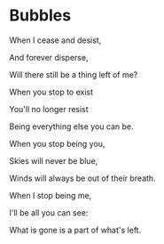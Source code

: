 # Bubbles

When I cease and desist,

And forever disperse,

Will there still be a thing left of me?


When you stop to exist

You'll no longer resist

Being everything else you can be.


When you stop being you,

Skies will never be blue,

Winds will always be out of their breath.


When I stop being me,

I'll be all you can see:

What is gone is a part of what's left.
